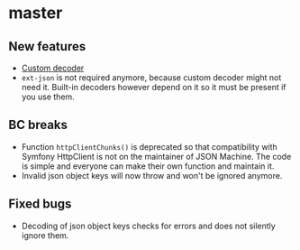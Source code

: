 # master
## New features
- [Custom decoder](README.md#custom-decoder)
- `ext-json` is not required anymore, because custom decoder might not need it.
Built-in decoders however depend on it so it must be present if you use them. 
## BC breaks
- Function `httpClientChunks()` is deprecated so that compatibility with Symfony HttpClient
is not on the maintainer of JSON Machine. The code is simple and everyone can make their own
function and maintain it.
- Invalid json object keys will now throw and won't be ignored anymore.
## Fixed bugs
- Decoding of json object keys checks for errors and does not silently ignore them.
